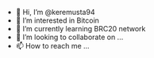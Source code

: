 - 👋 Hi, I’m @keremusta94
- 👀 I’m interested in Bitcoin
- 🌱 I’m currently learning BRC20 network
- 💞️ I’m looking to collaborate on ...
- 📫 How to reach me ...

<!---
keremusta94/keremusta94 is a ✨ special ✨ repository because its `README.md` (this file) appears on your GitHub profile.
You can click the Preview link to take a look at your changes.
--->
